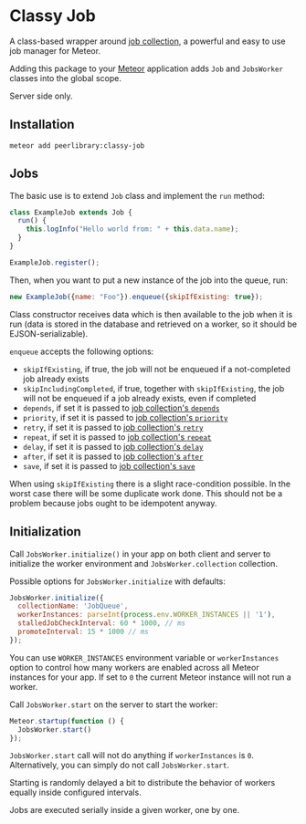 Classy Job
==========

A class-based wrapper around [job collection](https://github.com/vsivsi/meteor-job-collection),
a powerful and easy to use job manager for Meteor.

Adding this package to your [Meteor](http://www.meteor.com/) application adds `Job` and `JobsWorker` classes
into the global scope.

Server side only.

Installation
------------

```
meteor add peerlibrary:classy-job
```

Jobs
----

The basic use is to extend `Job` class and implement the `run` method:

```javascript
class ExampleJob extends Job {
  run() {
    this.logInfo("Hello world from: " + this.data.name);
  }
}

ExampleJob.register();
```

Then, when you want to put a new instance of the job into the queue, run:

```javascript
new ExampleJob({name: "Foo"}).enqueue({skipIfExisting: true});
```

Class constructor receives data which is then available to the job when it is run (data is stored
in the database and retrieved on a worker, so it should be EJSON-serializable).

`enqueue` accepts the following options:
* `skipIfExisting`, if true, the job will not be enqueued if a not-completed job already exists
* `skipIncludingCompleted`, if true, together with `skipIfExisting`, the job will not be enqueued if a job already exists, even if completed 
* `depends`, if set it is passed to [job collection's `depends`](https://github.com/vsivsi/meteor-job-collection#jobdependsdependencies---anywhere)
* `priority`, if set it is passed to [job collection's `priority`](https://github.com/vsivsi/meteor-job-collection#jobprioritypriority---anywhere)
* `retry`, if set it is passed to [job collection's `retry`](https://github.com/vsivsi/meteor-job-collection#jobretryoptions---anywhere)
* `repeat`, if set it is passed to [job collection's `repeat`](https://github.com/vsivsi/meteor-job-collection#jobrepeatoptions---anywhere)
* `delay`, if set it is passed to [job collection's `delay`](https://github.com/vsivsi/meteor-job-collection#jobdelaymilliseconds---anywhere)
* `after`, if set it is passed to [job collection's `after`](https://github.com/vsivsi/meteor-job-collection#jobaftertime---anywhere)
* `save`, if set it is passed to [job collection's `save`](https://github.com/vsivsi/meteor-job-collection#jobsaveoptions-callback---anywhere)

When using `skipIfExisting` there is a slight race-condition possible. In the worst case there will be
some duplicate work done. This should not be a problem because jobs ought to be idempotent anyway.

Initialization
--------------

Call `JobsWorker.initialize()` in your app on both client and server to initialize the worker environment and
`JobsWorker.collection` collection.

Possible options for `JobsWorker.initialize` with defaults:

```javascript
JobsWorker.initialize({
  collectionName: 'JobQueue',
  workerInstances: parseInt(process.env.WORKER_INSTANCES || '1'),
  stalledJobCheckInterval: 60 * 1000, // ms
  promoteInterval: 15 * 1000 // ms
});
```

You can use `WORKER_INSTANCES` environment variable or `workerInstances` option to control how many workers are enabled
across all Meteor instances for your app. If set to `0` the current Meteor instance will not run a worker.

Call `JobsWorker.start` on the server to start the worker:

```javascript
Meteor.startup(function () {
  JobsWorker.start()
});
```

`JobsWorker.start` call will not do anything if `workerInstances` is `0`. Alternatively, you can simply do not call
`JobsWorker.start`.

Starting is randomly delayed a bit to distribute the behavior of workers equally inside configured intervals.

Jobs are executed serially inside a given worker, one by one.
